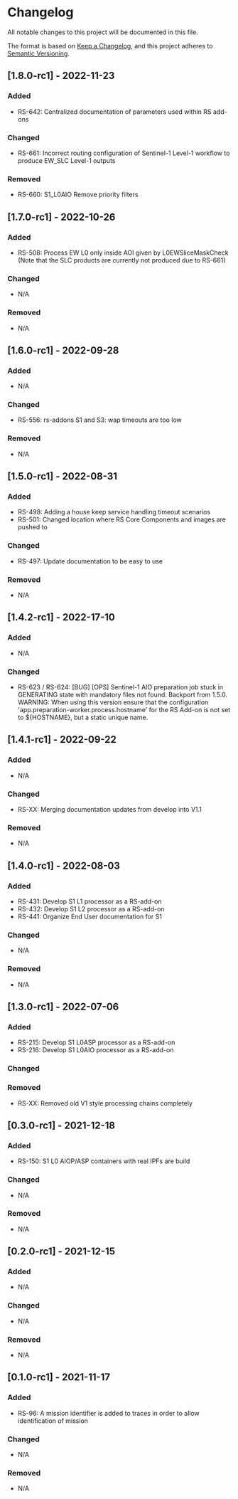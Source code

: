 # Changelog
All notable changes to this project will be documented in this file.

The format is based on [Keep a Changelog](https://keepachangelog.com/en/1.0.0/),
and this project adheres to [Semantic Versioning](https://semver.org/spec/v2.0.0.html).

## [1.8.0-rc1] - 2022-11-23

### Added

- RS-642: Centralized documentation of parameters used within RS add-ons

### Changed

- RS-661: Incorrect routing configuration of Sentinel-1 Level-1 workflow to produce EW_SLC Level-1 outputs

### Removed

- RS-660: S1_L0AIO Remove priority filters

## [1.7.0-rc1] - 2022-10-26

### Added

- RS-508: Process EW L0 only inside AOI given by L0EWSliceMaskCheck (Note that the SLC products are currently not produced due to RS-661)

### Changed

- N/A

### Removed

- N/A

## [1.6.0-rc1] - 2022-09-28

### Added

- N/A

### Changed

- RS-556: rs-addons S1 and S3: wap timeouts are too low

### Removed

- N/A


## [1.5.0-rc1] - 2022-08-31

### Added

- RS-498: Adding a house keep service handling timeout scenarios
- RS-501: Changed location where RS Core Components and images are pushed to

### Changed

- RS-497: Update documentation to be easy to use

### Removed

- N/A

## [1.4.2-rc1] - 2022-17-10

### Added
- N/A

### Changed
- RS-623 / RS-624: [BUG] [OPS] Sentinel-1 AIO preparation job stuck in GENERATING state with mandatory files not found. Backport from 1.5.0.
  WARNING: When using this version ensure that the configuration 'app.preparation-worker.process.hostname' for the RS Add-on is not set to ${HOSTNAME}, but a static unique name.

## [1.4.1-rc1] - 2022-09-22

### Added

- N/A

### Changed

- RS-XX: Merging documentation updates from develop into V1.1

### Removed

- N/A

## [1.4.0-rc1] - 2022-08-03

### Added

- RS-431: Develop S1 L1 processor as a RS-add-on
- RS-432: Develop S1 L2 processor as a RS-add-on
- RS-441: Organize End User documentation for S1

### Changed
- N/A

### Removed
- N/A


## [1.3.0-rc1] - 2022-07-06
### Added
- RS-215: Develop S1 L0ASP processor as a RS-add-on
- RS-216: Develop S1 L0AIO processor as a RS-add-on

### Changed

### Removed
- RS-XX: Removed old V1 style processing chains completely

## [0.3.0-rc1] - 2021-12-18
### Added
- RS-150: S1 L0 AIOP/ASP containers with real IPFs are build

### Changed
- N/A

### Removed
- N/A

## [0.2.0-rc1] - 2021-12-15
### Added
- N/A

### Changed
- N/A

### Removed
- N/A

## [0.1.0-rc1] - 2021-11-17
### Added
- RS-96: A mission identifier is added to traces in order to allow identification of mission

### Changed
- N/A

### Removed
- N/A
